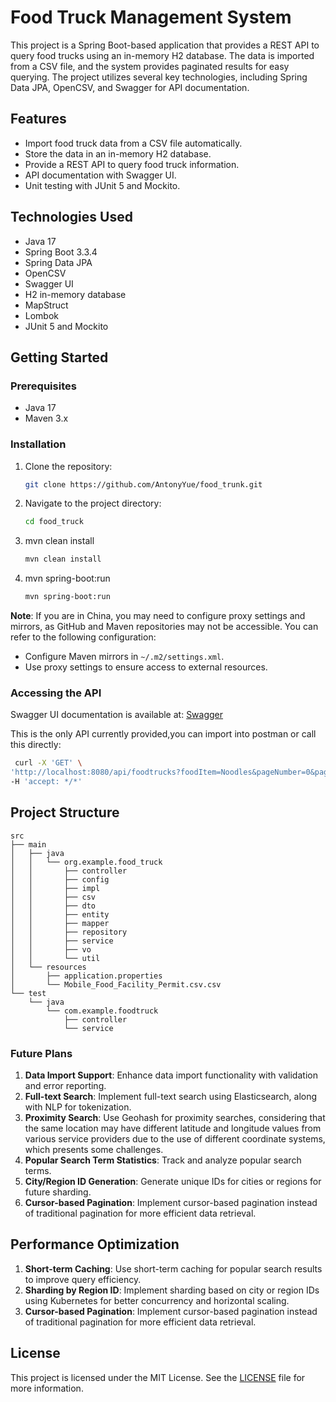 # Food Truck Management System

This project is a Spring Boot-based application that provides a REST API to  query food trucks using an in-memory H2 database. The data is imported from a CSV file, and the system provides paginated results for easy querying. The project utilizes several key technologies, including Spring Data JPA, OpenCSV, and Swagger for API documentation.

## Features

- Import food truck data from a CSV file automatically.
- Store the data in an in-memory H2 database.
- Provide a REST API to query food truck information.
- API documentation with Swagger UI.
- Unit testing with JUnit 5 and Mockito.

## Technologies Used

- Java 17
- Spring Boot 3.3.4
- Spring Data JPA
- OpenCSV
- Swagger UI
- H2 in-memory database
- MapStruct
- Lombok
- JUnit 5 and Mockito

## Getting Started

### Prerequisites

- Java 17
- Maven 3.x

### Installation

1. Clone the repository:
   ```bash
   git clone https://github.com/AntonyYue/food_trunk.git

2. Navigate to the project directory:
   ```bash
   cd food_truck
3. mvn clean install
    ```bash
   mvn clean install
4. mvn spring-boot:run
   ```bash
   mvn spring-boot:run

**Note**: If you are in China, you may need to configure proxy settings and mirrors, as GitHub and Maven repositories may not be accessible. You can refer to the following configuration:

- Configure Maven mirrors in `~/.m2/settings.xml`.
- Use proxy settings to ensure access to external resources.

### Accessing the API
Swagger UI documentation is available at:
[Swagger](http://localhost:8080/swagger-ui/index.html)

This is the only API currently provided,you can import into postman or call this directly:

  ```bash
   curl -X 'GET' \
  'http://localhost:8080/api/foodtrucks?foodItem=Noodles&pageNumber=0&pageSize=10' \
  -H 'accept: */*'
  ```

## Project Structure
```
src
├── main
│   ├── java
│   │   └── org.example.food_truck
│   │       ├── controller
│   │       ├── config
│   │       ├── impl
│   │       ├── csv
│   │       ├── dto
│   │       ├── entity
│   │       ├── mapper
│   │       ├── repository
│   │       ├── service
│   │       ├── vo
│   │       └── util
│   └── resources
│       ├── application.properties
│       └── Mobile_Food_Facility_Permit.csv.csv
└── test
    └── java
        └── com.example.foodtruck
            ├── controller
            └── service
```


### Future Plans

1. **Data Import Support**: Enhance data import functionality with validation and error reporting.
2. **Full-text Search**: Implement full-text search using Elasticsearch, along with NLP for tokenization.
3. **Proximity Search**: Use Geohash for proximity searches, considering that the same location may have different latitude and longitude values from various service providers due to the use of different coordinate systems, which presents some challenges.
4. **Popular Search Term Statistics**: Track and analyze popular search terms.
5. **City/Region ID Generation**: Generate unique IDs for cities or regions for future sharding.
6. **Cursor-based Pagination**: Implement cursor-based pagination instead of traditional pagination for more efficient data retrieval.

## Performance Optimization

1. **Short-term Caching**: Use short-term caching for popular search results to improve query efficiency.
2. **Sharding by Region ID**: Implement sharding based on city or region IDs using Kubernetes for better concurrency and horizontal scaling.
3. **Cursor-based Pagination**: Implement cursor-based pagination instead of traditional pagination for more efficient data retrieval.


## License

This project is licensed under the MIT License. See the [LICENSE](https://github.com/AntonyYue/food_trunk?tab=MIT-1-ov-file) file for more information.
